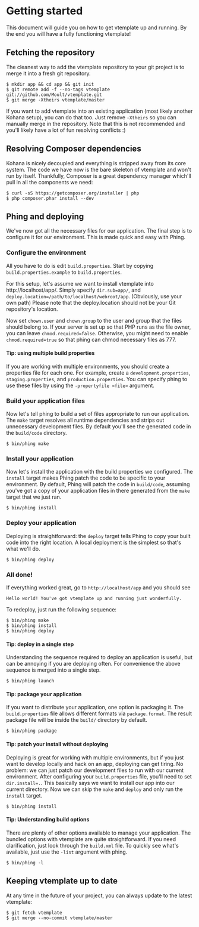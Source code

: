# Getting started

This document will guide you on how to get vtemplate up and running. By the
end you will have a fully functioning vtemplate!

## Fetching the repository

The cleanest way to add the vtemplate repository to your git project is to
merge it into a fresh git repository.

```
$ mkdir app && cd app && git init
$ git remote add -f --no-tags vtemplate git://github.com/Moult/vtemplate.git
$ git merge -Xtheirs vtemplate/master
```

If you want to add vtemplate into an existing application (most likely another
Kohana setup), you can do that too. Just remove `-Xtheirs` so you can manually
merge in the repository. Note that this is not recommended and you'll likely
have a lot of fun resolving conflicts :)

## Resolving Composer dependencies

Kohana is nicely decoupled and everything is stripped away from its core
system. The code we have now is the bare skeleton of vtemplate and won't run
by itself. Thankfully, Composer is a great dependency manager which'll pull in
all the components we need:

```
$ curl -sS https://getcomposer.org/installer | php
$ php composer.phar install --dev
```

## Phing and deploying

We've now got all the necessary files for our application. The final step is
to configure it for our environment. This is made quick and easy with Phing.

### Configure the environment

All you have to do is edit `build.properties`. Start by copying
`build.properties.example` to `build.properties`.

For this setup, let's assume we want to install vtemplate into
http://localhost/app/. Simply specify `dir.sub=app/`, and
`deploy.location=/path/to/localhost/webroot/app`. (Obviously, use your own
path) Please note that the deploy.location should not be your Git repository's
location.

Now set `chown.user` and `chown.group` to the user and group that the files
should belong to. If your server is set up so that PHP runs as the file owner,
you can leave `chmod.required=false`. Otherwise, you might need to enable
`chmod.required=true` so that phing can chmod necessary files as 777.

#### Tip: using multiple build properties

If you are working with multiple environments, you should create a properties
file for each one. For example, create a `development.properties`,
`staging.properties`, and `production.properties`. You can specify phing to
use these files by using the `-propertyfile <file>` argument.

### Build your application files

Now let's tell phing to build a set of files appropriate to run our
application. The `make` target resolves all runtime dependencies and strips out
unnecessary development files. By default you'll see the generated code in the
`build/code` directory.

```
$ bin/phing make
```

### Install your application

Now let's install the application with the build properties we configured.
The `install` target makes Phing patch the code to be specific to your
environment. By default, Phing will patch the code in `build/code`, assuming
you've got a copy of your application files in there generated from the `make`
target that we just ran.

```
$ bin/phing install
```

### Deploy your application

Deploying is straightforward: the `deploy` target tells Phing to copy your
built code into the right location. A local deployment is the simplest so
that's what we'll do.

```
$ bin/phing deploy
```

### All done!

If everything worked great, go to `http://localhost/app` and you should see

```
Hello world! You've got vtemplate up and running just wonderfully.
```

To redeploy, just run the following sequence:

```
$ bin/phing make
$ bin/phing install
$ bin/phing deploy
```

#### Tip: deploy in a single step

Understanding the sequence required to deploy an application is useful, but
can be annoying if you are deploying often. For convenience the above sequence
is merged into a single step.

```
$ bin/phing launch
```

#### Tip: package your application

If you want to distribute your application, one option is packaging it. The
`build.properties` file allows different formats via `package.format`. The
result package file will be inside the `build/` directory by default.

```
$ bin/phing package
```

#### Tip: patch your install without deploying

Deploying is great for working with multiple environments, but if you just
want to develop locally and hack on an app, deploying can get tiring. No
problem: we can just patch our development files to run with our current
environment. After configuring your `build.properties` file, you'll need to
set `dir.install=.`. This basically says we want to install our app into our
current directory. Now we can skip the `make` and `deploy` and only run the
`install` target.

```
$ bin/phing install
```

#### Tip: Understanding build options

There are plenty of other options available to manage your application. The
bundled options with vtemplate are quite straightforward. If you need
clarification, just look through the `build.xml` file. To quickly see what's
available, just use the `-list` argument with phing.

```
$ bin/phing -l
```

## Keeping vtemplate up to date

At any time in the future of your project, you can always update to the latest
vtemplate:

```
$ git fetch vtemplate
$ git merge --no-commit vtemplate/master
```
